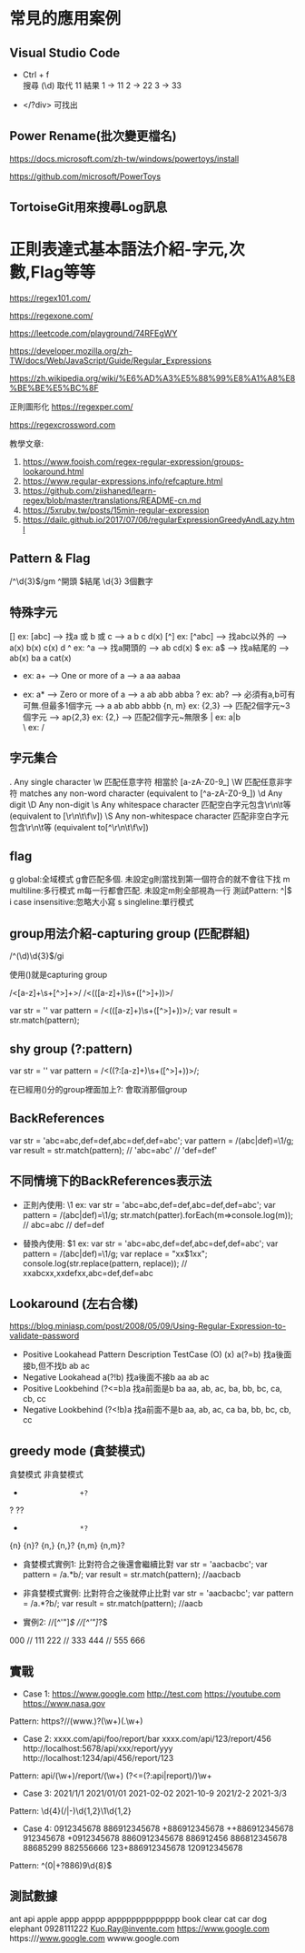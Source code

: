 # 常見的應用案例
## Visual Studio Code
- Ctrl + f  
    搜尋 
        (\d)
    取代 
        $1$1
    結果
        1 -> 11
        2 -> 22
        3 -> 33

- </?div>
    可找出<div></div>

## Power Rename(批次變更檔名)

https://docs.microsoft.com/zh-tw/windows/powertoys/install

https://github.com/microsoft/PowerToys

## TortoiseGit用來搜尋Log訊息

# 正則表達式基本語法介紹-字元,次數,Flag等等
https://regex101.com/

https://regexone.com/

https://leetcode.com/playground/74RFEgWY

https://developer.mozilla.org/zh-TW/docs/Web/JavaScript/Guide/Regular_Expressions

https://zh.wikipedia.org/wiki/%E6%AD%A3%E5%88%99%E8%A1%A8%E8%BE%BE%E5%BC%8F

正則圖形化 https://regexper.com/

https://regexcrossword.com

教學文章:
1. https://www.fooish.com/regex-regular-expression/groups-lookaround.html
2. https://www.regular-expressions.info/refcapture.html
3. https://github.com/ziishaned/learn-regex/blob/master/translations/README-cn.md
4. https://5xruby.tw/posts/15min-regular-expression
5. https://dailc.github.io/2017/07/06/regularExpressionGreedyAndLazy.html

## Pattern & Flag

/^\d{3}$/gm
^開頭
$結尾
\d{3} 3個數字

## 特殊字元
[]  ex: [abc]   --> 找a 或 b 或 c                       --> a b c d(x)
[^] ex: [^abc]  --> 找abc以外的                         --> a(x) b(x) c(x) d
^   ex: ^a      --> 找a開頭的                           --> ab  cd(x)
$   ex: a$      --> 找a結尾的                           --> ab(x) ba a cat(x) 
+   ex: a+      --> One or more of a                   --> a aa aabaa 
*   ex: a*      --> Zero or more of a                  --> a ab abb abba
?   ex: ab?     --> 必須有a,b可有可無.但最多1個字元      --> a ab abb abbb 
{n, m}  ex: {2,3}   --> 匹配2個字元~3個字元             --> ap{2,3}
        ex: {2,}    --> 匹配2個字元~無限多
|   ex: a|b        
\   ex: \/

## 字元集合
.   Any single character
\w  匹配任意字符 相當於 [a-zA-Z0-9_]
\W  匹配任意非字符 matches any non-word character (equivalent to [^a-zA-Z0-9_])
\d  Any digit
\D  Any non-digit
\s  Any whitespace character        匹配空白字元包含\r\n\t等 (equivalent to [\r\n\t\f\v])
\S  Any non-whitespace character    匹配非空白字元包含\r\n\t等   (equivalent to[^\r\n\t\f\v])

## flag
g   global:全域模式                 g會匹配多個. 未設定g則當找到第一個符合的就不會往下找 
m   multiline:多行模式              m每一行都會匹配. 未設定m則全部視為一行              測試Pattern: ^|$
i   case insensitive:忽略大小寫
s   singleline:單行模式

## group用法介紹-capturing group (匹配群組)
/^(\d)\d{3}$/gi

使用()就是capturing group

<span class="my">

/<[a-z]+\s+[^>]+>/
/<(([a-z]+)\s+([^>]+))>/

var str = '<span class="my">'
var pattern = /<(([a-z]+)\s+([^>]+))>/;
var result = str.match(pattern);

## shy group  (?:pattern)

var str = '<span class="my">'
var pattern = /<((?:[a-z]+)\s+([^>]+))>/;

在已經用()分的group裡面加上?: 會取消那個group

## BackReferences

var str = 'abc=abc,def=def,abc=def,def=abc';
var pattern = /(abc|def)=\1/g;
var result = str.match(pattern);    // 'abc=abc'
                                    // 'def=def'

## 不同情境下的BackReferences表示法
- 正則內使用:   \1
    ex:
        var str = 'abc=abc,def=def,abc=def,def=abc';
        var pattern = /(abc|def)=\1/g;
        str.match(patter).forEach(m=>console.log(m));   // abc=abc
                                                        // def=def
        
- 替換內使用:   $1
    ex:
        var str = 'abc=abc,def=def,abc=def,def=abc';
        var pattern = /(abc|def)=\1/g;
        var replace = "xx$1xx";
        console.log(str.replace(pattern, replace));     // xxabcxx,xxdefxx,abc=def,def=abc

## Lookaround (左右合樣) 

https://blog.miniasp.com/post/2008/05/09/Using-Regular-Expression-to-validate-password

- Positive Lookahead
    Pattern     Description            TestCase (O)   (x)
    a(?=b)      找a後面接b,但不找b       ab             ac
- Negative  Lookahead
    a(?!b)      找a後面不接b             aa            ab 
                                        ac             
- Positive Lookbehind
    (?<=b)a     找a前面是b               ba            aa, ab, ac, ba, bb, bc, ca, cb, cc
- Negative Lookbehind
    (?<!b)a     找a前面不是b             aa, ab, ac, ca          ba, bb, bc, cb, cc

## greedy mode (貪婪模式)
貪婪模式            非貪婪模式
+                   +?
?                   ??
*                   *?
{n}                 {n}?
{n,}                {n,}?
{n,m}              {n,m}?

- 貪婪模式實例1: 比對符合之後還會繼續比對
var str = 'aacbacbc';
var pattern = /a.*b/;
var result = str.match(pattern);  //aacbacb

- 非貪婪模式實例: 比對符合之後就停止比對
var str = 'aacbacbc';
var pattern = /a.*?b/;
var result = str.match(pattern);  //aacb

- 實例2: 
\/\/[^'"]*$
\/\/[^'"]*?$

000
// 111
222
// 333
444
// 555
666

## 實戰
- Case 1:
https://www.google.com
http://test.com
https://youtube.com
https://www.nasa.gov

Pattern:
https?\/\/(www\.)?(\w+)(\.\w+)

- Case 2:
xxxx.com/api/foo/report/bar
xxxx.com/api/123/report/456
http://localhost:5678/api/xxx/report/yyy
http://localhost:1234/api/456/report/123

Pattern:
api\/(\w+)\/report\/(\w+)
(?<=(?:api|report)\/)\w+

- Case 3:
2021/1/1
2021/01/01
2021-02-02
2021-10-9
2021/2-2
2021-3/3

Pattern:
\d{4}(\/|-)\d{1,2}\1\d{1,2}

- Case 4:
0912345678
886912345678
+886912345678
++886912345678
912345678
+0912345678
8860912345678
886912456
886812345678
88685299
882556666
123+886912345678
120912345678

Pattern:
^(0|\+?886)9\d{8}$

## 測試數據
ant
api
apple
appp
apppp
apppppppppppppp
book
clear
cat 
car
dog
elephant
0928111222
Kuo.Ray@invente.com
https://www.google.com
https:///www.google.com
wwww.google.com





